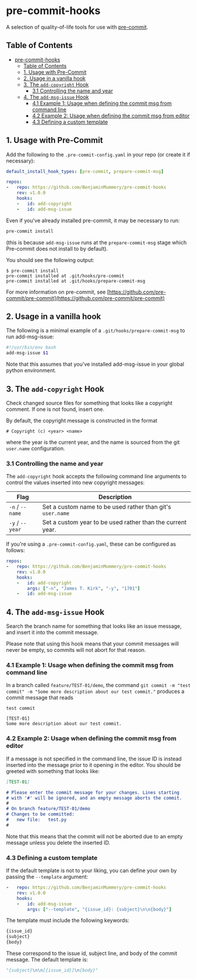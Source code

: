 # pre-commit-hooks

A selection of quality-of-life tools for use with [pre-commit](https://github.com/pre-commit/pre-commit).

## Table of Contents

<!--TOC-->

- [pre-commit-hooks](#pre-commit-hooks)
  - [Table of Contents](#table-of-contents)
  - [1. Usage with Pre-Commit](#1-usage-with-pre-commit)
  - [2. Usage in a vanilla hook](#2-usage-in-a-vanilla-hook)
  - [3. The `add-copyright` Hook](#3-the-add-copyright-hook)
    - [3.1 Controlling the name and year](#31-controlling-the-name-and-year)
  - [4. The `add-msg-issue` Hook](#4-the-add-msg-issue-hook)
    - [4.1 Example 1: Usage when defining the commit msg from command line](#41-example-1-usage-when-defining-the-commit-msg-from-command-line)
    - [4.2 Example 2: Usage when defining the commit msg from editor](#42-example-2-usage-when-defining-the-commit-msg-from-editor)
    - [4.3 Defining a custom template](#43-defining-a-custom-template)

<!--TOC-->

## 1. Usage with Pre-Commit

Add the following to the `.pre-commit-config.yaml` in your repo (or create it if necessary):

```yaml
default_install_hook_types: [pre-commit, prepare-commit-msg]

repos:
-   repo: https://github.com/BenjaminMummery/pre-commit-hooks
    rev: v1.0.0
    hooks:
    -   id: add-copyright
    -   id: add-msg-issue
```

Even if you've already installed pre-commit, it may be necessary to run:


```bash
pre-commit install
```

(this is because `add-msg-issue` runs at the `prepare-commit-msg` stage which Pre-commit does not install to by default).

You should see the following output:

```
$ pre-commit install
pre-commit installed at .git/hooks/pre-commit
pre-commit installed at .git/hooks/prepare-commit-msg
```

For more information on pre-commit, see [https://github.com/pre-commit/pre-commit](https://github.com/pre-commit/pre-commit)

## 2. Usage in a vanilla hook

The following is a minimal example of a `.git/hooks/prepare-commit-msg` to run add-msg-issue:

```bash
#!/usr/bin/env bash
add-msg-issue $1
```

Note that this assumes that you've installed add-msg-issue in your global python environment.

## 3. The `add-copyright` Hook

Check changed source files for something that looks like a copyright comment. If one is not found, insert one.

By default, the copyright message is constructed in the format

```
# Copyright (c) <year> <name>
```

where the year is the current year, and the name is sourced from the git `user.name` configuration.

### 3.1 Controlling the name and year

The `add-copyright` hook accepts the following command line arguments to control the values inserted into new copyright messages:

| Flag | Description |
|------|-------------|
| `-n` / `--name` | Set a custom name to be used rather than git's `user.name` |
| `-y` / `--year` | Set a custom year to be used rather than the current year. |

If you're using a `.pre-commit-config.yaml`, these can be configured as follows:

```yaml
repos:
-   repo: https://github.com/BenjaminMummery/pre-commit-hooks
    rev: v1.0.0
    hooks:
    -   id: add-copyright
        args: ["-n", "James T. Kirk", "-y", "1701"]
    -   id: add-msg-issue
```

## 4. The `add-msg-issue` Hook

Search the branch name for something that looks like an issue message, and insert it into the commit message.

Please note that using this hook means that your commit messages will never be empty, so commits will not abort for that reason.

### 4.1 Example 1: Usage when defining the commit msg from command line

In a branch called `feature/TEST-01/demo`, the command `git commit -m "test commit" -m "Some more description about our test commit."` produces a commit message that reads

```
test commit

[TEST-01]
Some more description about our test commit.
```

### 4.2 Example 2: Usage when defining the commit msg from editor

If a message is not specified in the command line, the issue ID is instead inserted into the message prior to it opening in the editor. You should be greeted with something that looks like:

```markdown
[TEST-01]

# Please enter the commit message for your changes. Lines starting
# with '#' will be ignored, and an empty message aborts the commit.
#
# On branch feature/TEST-01/demo
# Changes to be committed:
#	new file:   test.py
#
```

Note that this means that the commit will not be aborted due to an empty message unless you delete the inserted ID.

### 4.3 Defining a custom template

If the default template is not to your liking, you can define your own by passing the `--template` argument:

```yaml
-   repo: https://github.com/BenjaminMummery/pre-commit-hooks
    rev: v1.0.0
    hooks:
    -   id: add-msg-issue
        args: ["--template", "{issue_id}: {subject}\n\n{body}"]
```
The template must include the following keywords:

```python
{issue_id}
{subject}
{body}
```

These correspond to the issue id, subject line, and body of the commit message. The default template is:

```python
"{subject}\n\n[{issue_id}]\n{body}"
```
